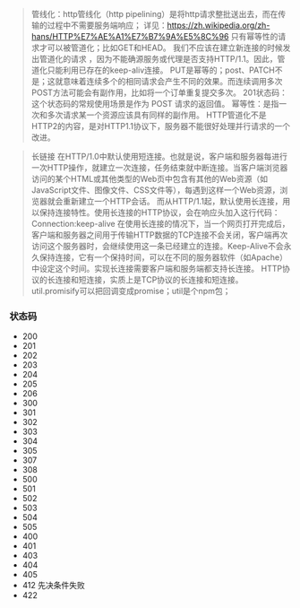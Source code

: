 > 管线化：http管线化（http pipelining）是将http请求整批送出去，而在传输的过程中不需要服务端响应；
详见：https://zh.wikipedia.org/zh-hans/HTTP%E7%AE%A1%E7%B7%9A%E5%8C%96
只有幂等性的请求才可以被管道化；比如GET和HEAD。
我们不应该在建立新连接的时候发出管道化的请求 ，因为不能确源服务或代理是否支持HTTP/1.1。因此，管道化只能利用已存在的keep-aliv连接。
PUT是幂等的；post、PATCH不是；这就意味着连续多个的相同请求会产生不同的效果。而连续调用多次POST方法可能会有副作用，比如将一个订单重复提交多次。
201状态码：这个状态码的常规使用场景是作为 POST 请求的返回值。
幂等性：是指一次和多次请求某一个资源应该具有同样的副作用。
HTTP管道化不是HTTP2的内容，是对HTTP1.1协议下，服务器不能很好处理并行请求的一个改进。

> 长链接
在HTTP/1.0中默认使用短连接。也就是说，客户端和服务器每进行一次HTTP操作，就建立一次连接，任务结束就中断连接。当客户端浏览器访问的某个HTML或其他类型的Web页中包含有其他的Web资源（如JavaScript文件、图像文件、CSS文件等），每遇到这样一个Web资源，浏览器就会重新建立一个HTTP会话。
而从HTTP/1.1起，默认使用长连接，用以保持连接特性。使用长连接的HTTP协议，会在响应头加入这行代码：
Connection:keep-alive
在使用长连接的情况下，当一个网页打开完成后，客户端和服务器之间用于传输HTTP数据的TCP连接不会关闭，客户端再次访问这个服务器时，会继续使用这一条已经建立的连接。Keep-Alive不会永久保持连接，它有一个保持时间，可以在不同的服务器软件（如Apache）中设定这个时间。实现长连接需要客户端和服务端都支持长连接。
HTTP协议的长连接和短连接，实质上是TCP协议的长连接和短连接。
> util.promisify可以把回调变成promise；util是个npm包；
### 状态码
- 200
- 201
- 202
- 203
- 204
- 205
- 206
- 300
- 301
- 302
- 303
- 304
- 305
- 307
- 308
- 500
- 501
- 502
- 503
- 504
- 505
- 400
- 401
- 403
- 404
- 405
- 412 先决条件失败
- 422

